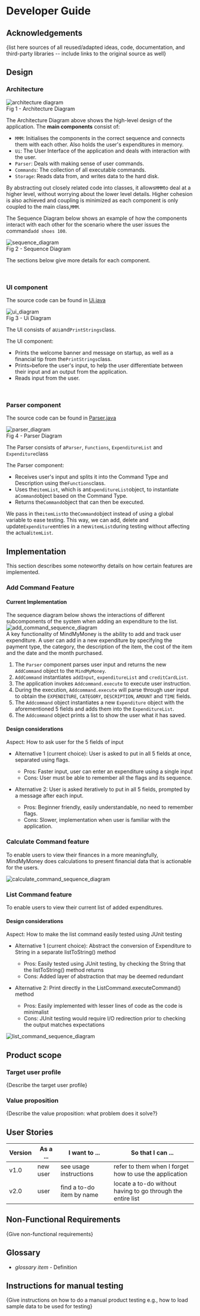 # Developer Guide

## Acknowledgements

{list here sources of all reused/adapted ideas, code, documentation, and third-party libraries -- include links to the original source as well}

## Design

### Architecture
![architecture diagram](images/architecture_diagram.png)
<br/> Fig 1 - Architecture Diagram

The Architecture Diagram above shows the high-level design of the application. The **main components**
consist of:
- `MMM`: Initialises the components in the correct sequence and connects them with each other. Also holds the user's
expenditures in memory.
- `Ui`: The User Interface of the application and deals with interaction with the user.
- `Parser`: Deals with making sense of user commands.
- `Commands`: The collection of all executable commands.
- `Storage`: Reads data from, and writes data to the hard disk.

By abstracting out closely related code into classes, it allows`MMM`to deal at a higher level, without worrying
about the lower level details. Higher cohesion is also achieved and coupling is minimized as each component is
only coupled to the main class,`MMM`.

The Sequence Diagram below shows an example of how the components interact with each other for the scenario 
where the user issues the command`add shoes 100`.

![sequence_diagram](images/sequence_diagram.png)
<br/> Fig 2 - Sequence Diagram

The sections below give more details for each component.

<br/>

### UI component
The source code can be found in [Ui.java](https://github.com/AY2122S2-CS2113T-T10-4/tp/blob/master/src/main/java/seedu/mindmymoney/Ui.java)

![ui_diagram](images/ui_diagram.png)
<br/> Fig 3 - Ui Diagram

The UI consists of a`Ui`and`PrintStrings`class.

The UI component:
- Prints the welcome banner and message on startup, as well as a financial tip from the`PrintStrings`class.
- Prints`>`before the user's input, to help the user differentiate between their input and an output from the
application.
- Reads input from the user.

<br/>

### Parser component
The source code can be found in [Parser.java](https://github.com/AY2122S2-CS2113T-T10-4/tp/blob/master/src/main/java/seedu/mindmymoney/Parser.java)

![parser_diagram](images/parser_diagram.png)
<br/> Fig 4 - Parser Diagram

The Parser consists of a`Parser`, `Functions`, `ExpenditureList` and `Expenditure`class

The Parser component:
- Receives user's input and splits it into the Command Type and Description using the`Functions`class.
- Uses the`itemList`, which is an`ExpenditureList`object, to instantiate a`Command`object based on the Command Type.
- Returns the`Command`object that can then be executed.

We pass in the`itemList`to the`Command`object instead of using a global variable to ease testing. This way, we can 
add, delete and update`Expenditure`entries in a new`itemList`during testing without affecting the actual`itemList`.



## Implementation
This section describes some noteworthy details on how certain features are implemented.

### Add Command Feature
#### Current Implementation
The sequence diagram below shows the interactions of different subcomponents of the system when adding an expenditure
to the list.  
![add_command_sequence_diagram](images/Add_Command_Sequence_Diagram.png)  
A key functionality of MindMyMoney is the ability to add and track user expenditure. A user can add in a new expenditure
by specifying the payment type, the category, the description of the item, the cost of the item and the date and the
month purchased.
1. The `Parser` component parses user input and returns the new `AddCommand` object to the
   `MindMyMoney`.
2. `AddCommand` instantiates `addInput`, `expenditureList` and `creditCardList`.
3. The application invokes `Addcommand.execute` to execute user instruction.
4. During the execution, `Addcommand.execute` will parse through user input to obtain the `EXPENDITURE`, `CATEGORY`,
   `DESCRIPTION`, `AMOUNT` and `TIME` fields.
5. The `Addcommand` object instantiates a new `Expenditure` object with the aforementioned 5 fields and adds them
   into the `ExpenditureList`.
6. The `Addcommand` object prints a list to show the user what it has saved.

#### Design considerations
Aspect: How to ask user for the 5 fields of input
* Alternative 1 (current choice): User is asked to put in all 5 fields at once, separated using flags.
    * Pros: Faster input, user can enter an expenditure using a single input
    * Cons: User must be able to remember all the flags and its sequence.

* Alternative 2: User is asked iteratively to put in all 5 fields, prompted by a message after each input.
    * Pros: Beginner friendly, easily understandable, no need to remember flags.
    * Cons: Slower, implementation when user is familiar with the application.
### Calculate Command feature

To enable users to view their finances in a more meaningfully, MindMyMoney does calculations to present financial data
that is actionable for the users.

![calculate_command_sequence_diagram](images/gif_loading.gif)

### List Command feature
To enable users to view their current list of added expenditures. 

#### Design considerations
Aspect: How to make the list command easily tested using JUnit testing
* Alternative 1 (current choice): Abstract the conversion of Expenditure to String in a separate listToString() method
  * Pros: Easily tested using JUnit testing, by checking the String that the listToString() method returns
  * Cons: Added layer of abstraction that may be deemed redundant

* Alternative 2: Print directly in the ListCommand.executeCommand() method 
  * Pros: Easily implemented with lesser lines of code as the code is minimalist
  * Cons: JUnit testing would require I/O redirection prior to checking the output matches expectations

![list_command_sequence_diagram](images/List_Command_Sequence_Diagram.png)

## Product scope
### Target user profile

{Describe the target user profile}

### Value proposition

{Describe the value proposition: what problem does it solve?}

## User Stories

|Version| As a ... | I want to ... | So that I can ...|
|--------|----------|---------------|------------------|
|v1.0|new user|see usage instructions|refer to them when I forget how to use the application|
|v2.0|user|find a to-do item by name|locate a to-do without having to go through the entire list|

## Non-Functional Requirements

{Give non-functional requirements}

## Glossary

* *glossary item* - Definition

## Instructions for manual testing

{Give instructions on how to do a manual product testing e.g., how to load sample data to be used for testing}
